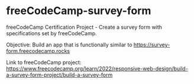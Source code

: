 # freeCodeCamp-survey-form
freeCodeCamp Certification Project - Create a survey form with specifications set by freeCodeCamp.

Objective: Build an app that is functionally similar to https://survey-form.freecodecamp.rocks

Link to freeCodeCamp project: https://www.freecodecamp.org/learn/2022/responsive-web-design/build-a-survey-form-project/build-a-survey-form
